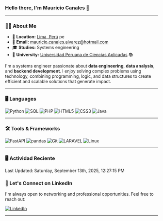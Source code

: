 ### **Hello there, I'm Mauricio Canales 👋**

---

### 🧑‍💻 **About Me**

- 📍 **Location:** <a href="https://www.google.com/maps/search/bogot%C3%A1/@4.6486259,-74.2478946,11z" target="_blank">Lima, Perú</a> pe 
- 📧 **Email:** [mauricio.canales.alvarez@hotmail.com](mailto:mauricio.canales.alvarez@hotmail.com) 
- 🎓 **Studies:** Systems engineering
- 🏫 **University:** [Universidad Peruana de Ciencias Aplicadas](https://www.upc.edu.pe/) 📚 



I'm a systems engineer passionate about **data engineering**, **data analysis**, and **backend development**. I enjoy solving complex problems using technology, combining programming, logic, and data structures to create efficient and scalable solutions that generate impact.

---

### 🖥️ **Languages**
![Python](https://img.shields.io/badge/Python-3776AB?style=for-the-badge&logo=python&logoColor=white)
![SQL](https://img.shields.io/badge/SQL-316192?style=for-the-badge&logo=postgresql&logoColor=white)
![PHP](https://img.shields.io/badge/PHP-777BB4?style=for-the-badge&logo=php&logoColor=white)
![HTML5](https://img.shields.io/badge/HTML5-E34F26?style=for-the-badge&logo=html5&logoColor=white)
![CSS3](https://img.shields.io/badge/CSS3-1572B6?style=for-the-badge&logo=css3&logoColor=white)
![Java](https://img.shields.io/badge/Java-ED8B00?style=for-the-badge&logo=openjdk&logoColor=white)

---

### 🛠️ **Tools & Frameworks**
![FastAPI](https://img.shields.io/badge/FastAPI-009688?style=for-the-badge&logo=fastapi&logoColor=white)
![pandas](https://img.shields.io/badge/pandas-150458?style=for-the-badge&logo=pandas&logoColor=white)
![Git](https://img.shields.io/badge/Git-F05032?style=for-the-badge&logo=git&logoColor=white)
![LARAVEL](https://img.shields.io/badge/Laravel-FF2D20?style=for-the-badge&logo=laravel&logoColor=white)
![Linux](https://img.shields.io/badge/Linux-FCC624?style=for-the-badge&logo=linux&logoColor=black)

---

### 🖥️ Actividad Reciente
<!--RECENT_ACTIVITY:start-->
<!--RECENT_ACTIVITY:end-->
<!--RECENT_ACTIVITY:last_update-->
Last Updated: Saturday, September 13th, 2025, 12:27:15 PM
<!--RECENT_ACTIVITY:last_update_end-->


### 📇 Let's Connect on LinkedIn

I'm always open to networking and professional opportunities. Feel free to reach out:

[![LinkedIn](https://img.shields.io/badge/LinkedIn-0077B5?style=for-the-badge&logo=linkedin&logoColor=white)](https://www.linkedin.com/in/jorge-mauricio-canales-alvarez-80b200245/)

---
